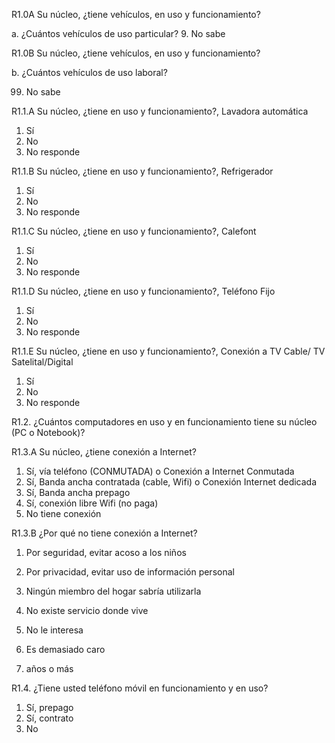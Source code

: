 
R1.0A Su núcleo, ¿tiene vehículos, en uso y funcionamiento?

a. ¿Cuántos vehículos de uso particular?
9. No sabe

R1.0B Su núcleo, ¿tiene vehículos, en uso y funcionamiento?

b. ¿Cuántos vehículos de uso laboral?

99. No sabe

R1.1.A Su núcleo, ¿tiene en uso y funcionamiento?, Lavadora automática

1. Sí
2. No
9. No responde

R1.1.B Su núcleo, ¿tiene en uso y funcionamiento?, Refrigerador

1. Sí
2. No
9. No responde

R1.1.C Su núcleo, ¿tiene en uso y funcionamiento?, Calefont

1. Sí
2. No
9. No responde

R1.1.D Su núcleo, ¿tiene en uso y funcionamiento?, Teléfono Fijo

1. Sí
2. No
9. No responde

R1.1.E Su núcleo, ¿tiene en uso y funcionamiento?, Conexión a TV Cable/
TV Satelital/Digital

1. Sí
2. No
9. No responde

R1.2. ¿Cuántos computadores en uso y en funcionamiento tiene su núcleo (PC o
Notebook)?

R1.3.A Su núcleo, ¿tiene conexión a Internet?

1. Sí, vía teléfono (CONMUTADA) o Conexión a Internet Conmutada
2. Sí, Banda ancha contratada (cable, Wifi) o Conexión Internet dedicada
3. Sí, Banda ancha prepago
4. Sí, conexión libre Wifi (no paga)
5. No tiene conexión

R1.3.B ¿Por qué no tiene conexión a Internet?

1. Por seguridad, evitar acoso a los niños
2. Por privacidad, evitar uso de información personal
3. Ningún miembro del hogar sabría utilizarla
4. No existe servicio donde vive
5. No le interesa
6. Es demasiado caro

5. años o más

R1.4. ¿Tiene usted teléfono móvil en funcionamiento y en uso?

1. Sí, prepago
2. Sí, contrato
3. No
